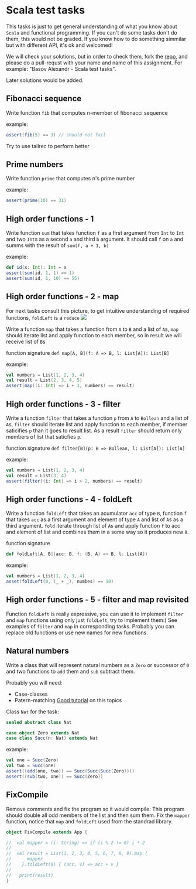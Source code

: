 # Scala test tasks

This tasks is just to get general understanding of what you know about `Scala` and functional programming. If you can't do some tasks don't do them, this would not be graded. If you know how to do something simmilar but with different API, it's ok and welcomed!

We will check your solutions, but in order to check them, fork the [repo](https://github.com/cubazis/inno_scala_spring), and please do a pull-requst with your name and name of this assignment. For example: "Basov Alexandr - Scala test tasks".

Later solutions would be added.
## Fibonacci sequence
Write function `fib` that computes n-member of fibonacci sequence

example:
```scala
assert(fib(5) == 3) // should not fail
```

Try to use tailrec to perform better

## Prime numbers
Write function `prime` that computes n's prime number

example:
```scala
assert(prime(10) == 31)
```

## High order functions - 1
Write function `sum` that takes function `f` as a first argument from `Int` to `Int` and two `Int`s as a second `a` and third `b` argument. It should call `f` on `a` and summs with the result of `sum(f, a + 1, b)`

example:
```scala
def id(x: Int): Int = x
assert(sum(id, 1, 1) == 1)
assert(sum(id, 1, 10) == 55)
```

## High order functions - 2 - map
For next tasks consult this picture, to get intuitive understanding of required functions, `foldLeft` is a `reduce`
![](https://www.lambda3.com.br/wp-content/uploads//2017/01/map-filter-reduce-in-emoji-1.png)

Write a function `map` that takes a function from `A` to `B` and a list of `A`s, `map` should iterate list and apply function to each member, so in result we will receive list of `B`s

function signature `def map[A, B](f: A => B, l: List[A]): List[B]`

example:
```scala
val numbers = List(1, 2, 3, 4)
val result = List(2, 3, 4, 5)
assert(map((i: Int) => i + 1, numbers) == result)
```

## High order functions - 3 - filter
Write a function `filter` that takes a function `p` from `A` to `Bollean` and a list of `A`s, `filter` should iterate list and apply function to each member, if member saticifies `p` than it goes to result list. As a result `filter` should return only members of list that saticfies `p`.

function signature `def filter[B](p: B => Bollean, l: List[A]): List[A]`

example:
```scala
val numbers = List(1, 2, 3, 4)
val result = List(3, 4)
assert(filter((i: Int) => i > 2, numbers) == result)
```

## High order functions - 4 - foldLeft
Write a function `foldLeft` that takes an acumulator `acc` of type `B`, function `f` that takes `acc` as a first argument and element of type `A` and list of `A`s as a third argument. `fold` iterate through list of `A`s and apply function `f` to acc and element of list and combines them in a some way so it produces new `B`.

function signature 
```scala
def foldLeft[A, B](acc: B, f: (B, A) => B, l: List[A])
```
example:
```scala
val numbers = List(1, 2, 3, 4)
asset(foldLeft(0, (_ + _), numbes) == 10)
```

## High order functions - 5 - filter and map revisited
Function `foldLeft` is really expressive, you can use it to implement `filter` and `map` functions using only just `foldLeft`, try to implement them:) See examples of `filter` and `map` in corresponding tasks. Probably you can replace old functions or use new names for new functions.

## Natural numbers
Write a class that will represent natural numbers as a `Zero` or successor of `0` and two functions to `add` them and `sub` subtract them.

Probably you will need:
- Case-classes
- Patern-matching
[Good tutorial](https://https://docs.scala-lang.org/tour/pattern-matching.html) on this topics

Class `Nat` for the task:
```scala
sealed abstract class Nat

case object Zero extends Nat
case class Succ(n: Nat) extends Nat
```

example:
```scala
val one = Succ(Zero)
val two = Succ(one)
assert((add(one, two)) == Succ(Succ(Succ(Zero))))
assert((sub(two, one)) == Succ(Zero))
```

## FixCompile
Remove comments and fix the program so it would compile:
This program should double all odd members of the list and then sum them.
Fix the `mapper` function, notice that `map` and `foldLeft` used from the standrad library.

```scala
object FixCompile extends App {

//  val mapper = (i: String) => if (i % 2 != 0) i * 2
//
//  val result = List(1, 2, 3, 4, 5, 6, 7, 8, 9).map {
//      mapper
//    }.foldLeft(0) { (acc, v) => acc + v }
//
//   print(result)
}
```

